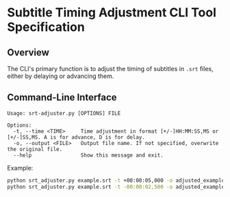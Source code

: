 # Subtitle Timing Adjustment CLI Tool Specification

## Overview
The CLI's primary function is to adjust the timing of subtitles in `.srt` files, either by delaying or advancing them.

## Command-Line Interface

```plaintext
Usage: srt-adjuster.py [OPTIONS] FILE

Options:
  -t, --time <TIME>     Time adjustment in format [+/-]HH:MM:SS,MS or [+/-]SS,MS. A is for advance, D is for delay.
  -o, --output <FILE>   Output file name. If not specified, overwrite the original file.
  --help                Show this message and exit.
```

Example:

```bash
python srt_adjuster.py example.srt -t +00:00:05,000 -o adjusted_example.srt
python srt_adjuster.py example.srt -t -00:00:02,500 -o adjusted_example.srt
```